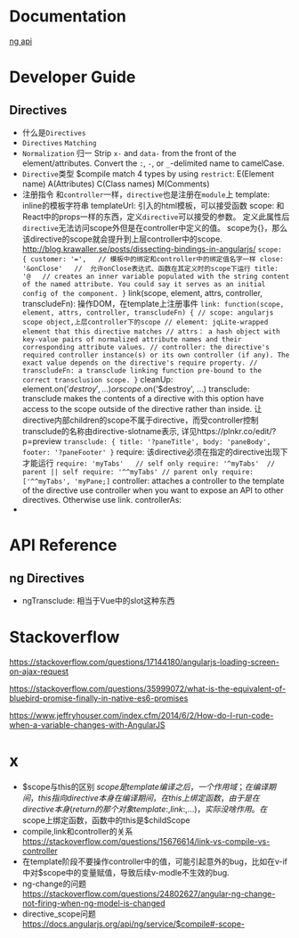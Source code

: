 
# Documentation

[ng api](https://docs.angularjs.org/api)


# Developer Guide

## Directives

- 什么是``Directives``
- ``Directives`` ``Matching``
- ``Normalization`` 归一
    Strip `x-` and `data-` from the front of the element/attributes.
    Convert the `:`, `-`, or `_`-delimited name to camelCase.
- ``Directive``类型
  $compile match 4 types by using `restrict`:
    E(Element name)
    A(Attributes)
    C(Class names)
    M(Comments)
- 注册指令
    和`controller`一样，`directive`也是注册在`module`上
    template: inline的模板字符串
    templateUrl: 引入的html模板，可以接受函数
    scope: 和React中的props一样的东西，定义`directive`可以接受的参数。
        定义此属性后`directive`无法访问scope外但是在controller中定义的值。
        scope为{}，那么该directive的scope就会提升到上层controller中的scope.
        http://blog.krawaller.se/posts/dissecting-bindings-in-angularjs/
        ```
            scope: {
                customer: '=',   // 模板中的绑定和controller中的绑定值名字一样
                close: '&onClose'   //  允许onClose表达式、函数在其定义时的scope下运行
                title: '@   // creates an inner variable populated with the string content of the named attribute. You could say it serves as an initial config of the component.
            }
        ```
    link(scope, element, attrs, controller, transcludeFn): 操作DOM，在template上注册事件
        ```
            link: function(scope, element, attrs, controller, transcludeFn) {
                // scope: angularjs scope object,上层controller下的scope
                // element: jqLite-wrapped element that this directive matches
                // attrs： a hash object with key-value pairs of normalized attribute names and their corresponding attribute values.
                // controller: the directive's required controller instance(s) or its own controller (if any). The exact value depends on the directive's require property.
                // transcludeFn: a transclude linking function pre-bound to the correct transclusion scope.
            }
        ```
    cleanUp: element.on('$destroy', ...) or scope.$on('$destroy', ...)
    transclude: transclude makes the contents of a directive with this option have access to the scope outside of the directive rather than inside. 让directive内部children的scope不属于directive，而受controller控制
        transclude的名称由directive-slotname表示, 详见https://plnkr.co/edit/?p=preview
        ```
            transclude: {
                title: '?paneTitle',
                body: 'paneBody',
                footer: '?paneFooter'
            }
        ```
    require: 该directive必须在指定的directive出现下才能运行
        ```
            require: 'myTabs'   // self only
            require: '^myTabs'  // parent || self
            require: '^^myTabs' // parent only
            require: ['^^myTabs', 'myPane;]
        ```
    controller: attaches a controller to the template of the directive
        use controller when you want to expose an API to other directives. Otherwise use link.
    controllerAs: 
- 
# API Reference

## ng Directives 

- ngTransclude: 相当于Vue中的slot这种东西
# Stackoverflow
https://stackoverflow.com/questions/17144180/angularjs-loading-screen-on-ajax-request

https://stackoverflow.com/questions/35999072/what-is-the-equivalent-of-bluebird-promise-finally-in-native-es6-promises


https://www.jeffryhouser.com/index.cfm/2014/6/2/How-do-I-run-code-when-a-variable-changes-with-AngularJS


# x

- $scope与this的区别
    $scope是template编译之后，一个作用域；在编译期间，this指向directive本身
    在编译期间，在this上绑定函数，由于是在directive本身(return的那个对象{template:,link:,...})，实际没啥作用。
    在$scope上绑定函数，函数中的this是$childScope
- compile,link和controller的关系
    https://stackoverflow.com/questions/15676614/link-vs-compile-vs-controller
- 在template阶段不要操作controller中的值，可能引起意外的bug，比如在v-if中对$scope中的变量赋值，导致后续v-modle不生效的bug.
- ng-change的问题
    https://stackoverflow.com/questions/24802627/angular-ng-change-not-firing-when-ng-model-is-changed
- directive_scope问题
    https://docs.angularjs.org/api/ng/service/$compile#-scope-